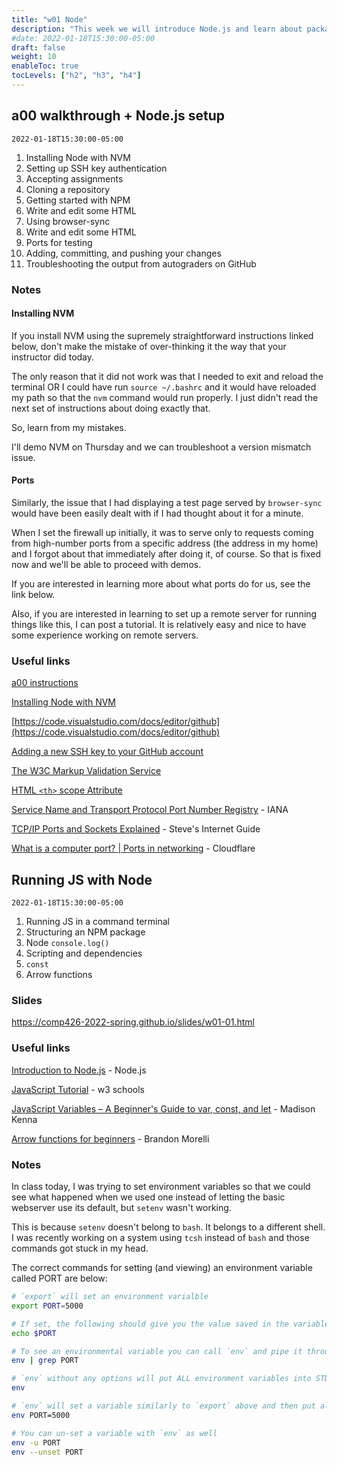 ```yaml
---
title: "w01 Node"
description: "This week we will introduce Node.js and learn about package management with NPM, creating Node packages, and generally working with packages in git repos."
#date: 2022-01-18T15:30:00-05:00
draft: false
weight: 10
enableToc: true
tocLevels: ["h2", "h3", "h4"]
---
```


## a00 walkthrough + Node.js setup

`2022-01-18T15:30:00-05:00`

1. Installing Node with NVM
2. Setting up SSH key authentication
3. Accepting assignments
4. Cloning a repository
5. Getting started with NPM
6. Write and edit some HTML
7. Using browser-sync
8. Write and edit some HTML
9. Ports for testing
10. Adding, committing, and pushing your changes
11. Troubleshooting the output from autograders on GitHub

### Notes

#### Installing NVM

If you install NVM using the supremely straightforward instructions linked below, don't make the mistake of over-thinking it the way that your instructor did today.

The only reason that it did not work was that I needed to exit and reload the terminal OR I could have run `source ~/.bashrc` and it would have reloaded my path so that the `nvm` command would run properly.
I just didn't read the next set of instructions about doing exactly that.

So, learn from my mistakes.

I'll demo NVM on Thursday and we can troubleshoot a version mismatch issue.

#### Ports

Similarly, the issue that I had displaying a test page served by `browser-sync` would have been easily dealt with if I had thought about it for a minute.

When I set the firewall up initially, it was to serve only to requests coming from high-number ports from a specific address (the address in my home) and I forgot about that immediately after doing it, of course.
So that is fixed now and we'll be able to proceed with demos.

If you are interested in learning more about what ports do for us, see the link below. 

Also, if you are interested in learning to set up a remote server for running things like this, I can post a tutorial.
It is relatively easy and nice to have some experience working on remote servers.

### Useful links

[a00 instructions](/a/00/)

[Installing Node with NVM](https://github.com/nvm-sh/nvm#installing-and-updating)

[https://code.visualstudio.com/docs/editor/github](https://code.visualstudio.com/docs/editor/github)

[Adding a new SSH key to your GitHub account](https://docs.github.com/en/authentication/connecting-to-github-with-ssh/adding-a-new-ssh-key-to-your-github-account)

[The W3C Markup Validation Service](https://validator.w3.org/)

[HTML `<th>` scope Attribute](https://www.w3schools.com/tags/att_th_scope.asp)

[Service Name and Transport Protocol Port Number Registry](https://www.iana.org/assignments/service-names-port-numbers/service-names-port-numbers.xhtml) - IANA

[TCP/IP Ports and Sockets Explained](http://www.steves-internet-guide.com/tcpip-ports-sockets/) - Steve's Internet Guide

[What is a computer port? | Ports in networking](https://www.cloudflare.com/learning/network-layer/what-is-a-computer-port/) - Cloudflare

## Running JS with Node

`2022-01-18T15:30:00-05:00`

1. Running JS in a command terminal
2. Structuring an NPM package
3. Node `console.log()`
4. Scripting and dependencies
5. `const`
6. Arrow functions

### Slides

https://comp426-2022-spring.github.io/slides/w01-01.html

### Useful links

[Introduction to Node.js](https://nodejs.dev/learn/introduction-to-nodejs) - Node.js

[JavaScript Tutorial](https://www.w3schools.com/js/) - w3 schools

[JavaScript Variables – A Beginner's Guide to var, const, and let](https://www.freecodecamp.org/news/javascript-variables-beginners-guide/) - Madison Kenna

[Arrow functions for beginners](https://codeburst.io/javascript-arrow-functions-for-beginners-926947fc0cdc) - Brandon Morelli

### Notes

In class today, I was trying to set environment variables so that we could see what happened when we used one instead of letting the basic webserver use its default, but `setenv` wasn't working. 

This is because `setenv` doesn't belong to `bash`. 
It belongs to a different shell. 
I was recently working on a system using `tcsh` instead of `bash` and those commands got stuck in my head.

The correct commands for setting (and viewing) an environment variable called PORT are below:

```bash
# `export` will set an environment varialble
export PORT=5000

# If set, the following should give you the value saved in the variable:
echo $PORT

# To see an environmental variable you can call `env` and pipe it through `grep`
env | grep PORT

# `env` without any options will put ALL environment variables into STDOUT.
env

# `env` will set a variable similarly to `export` above and then put all environment variables into STDOUT
env PORT=5000

# You can un-set a variable with `env` as well
env -u PORT
env --unset PORT
```
